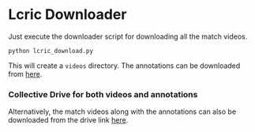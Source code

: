 # Lcric Downloader


Just execute the downloader script for downloading all the match videos.

```
python lcric_download.py
```

This will create a `videos` directory. The annotations can be downloaded from [here](https://drive.google.com/drive/folders/1tTQZmypR8dbai9ZrM5IiTSMVNCzX61Y2?usp=share_link).


### Collective Drive for both videos and annotations

Alternatively, the match videos along with the annotations can also be downloaded from the drive link [here](https://drive.google.com/drive/folders/1P189zYXDMCQgJWJQY7ZsEFQ6QlMvQ-af?usp=sharing).
